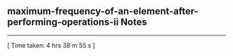 <h2>maximum-frequency-of-an-element-after-performing-operations-ii Notes</h2><hr>[ Time taken: 4 hrs 38 m 55 s ]